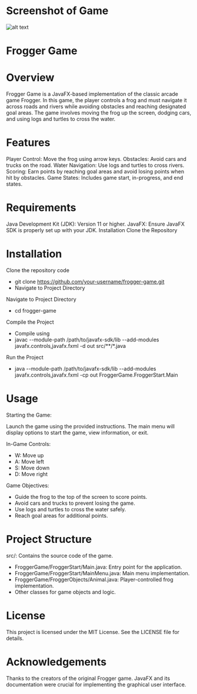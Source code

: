 # Screenshot of Game
![alt text](https://raw.githubusercontent.com/hirish99/Frogger-Arcade-Game/master/arcade.png)
# Frogger Game
# Overview
Frogger Game is a JavaFX-based implementation of the classic arcade game Frogger. In this game, the player controls a frog and must navigate it across roads and rivers while avoiding obstacles and reaching designated goal areas. The game involves moving the frog up the screen, dodging cars, and using logs and turtles to cross the water.

# Features
Player Control: Move the frog using arrow keys.
Obstacles: Avoid cars and trucks on the road.
Water Navigation: Use logs and turtles to cross rivers.
Scoring: Earn points by reaching goal areas and avoid losing points when hit by obstacles.
Game States: Includes game start, in-progress, and end states.
# Requirements
Java Development Kit (JDK): Version 11 or higher.
JavaFX: Ensure JavaFX SDK is properly set up with your JDK.
Installation
Clone the Repository

# Installation
Clone the repository code 
- git clone https://github.com/your-username/frogger-game.git
- Navigate to Project Directory

Navigate to Project Directory

- cd frogger-game

Compile the Project
- Compile using 
- javac --module-path /path/to/javafx-sdk/lib --add-modules javafx.controls,javafx.fxml -d out src/**/*.java

Run the Project
- java --module-path /path/to/javafx-sdk/lib --add-modules javafx.controls,javafx.fxml -cp out FroggerGame.FroggerStart.Main



# Usage
Starting the Game:

Launch the game using the provided instructions.
The main menu will display options to start the game, view information, or exit.

In-Game Controls:

- W: Move up
- A: Move left
- S: Move down
- D: Move right

Game Objectives:

- Guide the frog to the top of the screen to score points.
- Avoid cars and trucks to prevent losing the game.
- Use logs and turtles to cross the water safely.
- Reach goal areas for additional points.

# Project Structure
src/: Contains the source code of the game.

- FroggerGame/FroggerStart/Main.java: Entry point for the application.
- FroggerGame/FroggerStart/MainMenu.java: Main menu implementation.
- FroggerGame/FroggerObjects/Animal.java: Player-controlled frog implementation.
- Other classes for game objects and logic.



# License
This project is licensed under the MIT License. See the LICENSE file for details.

# Acknowledgements
Thanks to the creators of the original Frogger game.
JavaFX and its documentation were crucial for implementing the graphical user interface.